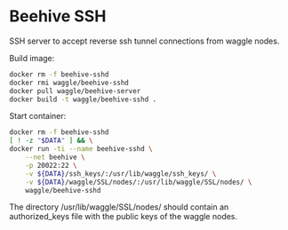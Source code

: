 

# Beehive SSH

SSH server to accept reverse ssh tunnel connections from waggle nodes.

Build image:
```bash
docker rm -f beehive-sshd
docker rmi waggle/beehive-sshd
docker pull waggle/beehive-server
docker build -t waggle/beehive-sshd .
```

Start container:
```bash
docker rm -f beehive-sshd
[ ! -z "$DATA" ] && \
docker run -ti --name beehive-sshd \
    --net beehive \
    -p 20022:22 \
    -v ${DATA}/ssh_keys/:/usr/lib/waggle/ssh_keys/ \
    -v ${DATA}/waggle/SSL/nodes/:/usr/lib/waggle/SSL/nodes/ \
    waggle/beehive-sshd
```

The directory /usr/lib/waggle/SSL/nodes/ should contain an authorized_keys file with the public keys of the waggle nodes.
